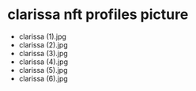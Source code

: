 # clarissa nft profiles picture
- clarissa (1).jpg
- clarissa (2).jpg
- clarissa (3).jpg
- clarissa (4).jpg
- clarissa (5).jpg
- clarissa (6).jpg
